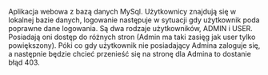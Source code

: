 Aplikacja webowa z bazą danych MySql.
Użytkownicy znajdują się w lokalnej bazie danych, logowanie następuje w sytuacji gdy użytkownik poda poprawne dane logowania. Są dwa rodzaje użytkowników, ADMIN i USER. 
Posiadają oni dostęp do różnych stron (Admin ma taki zasięg jak user tylko powiększony). Póki co gdy użytkownik nie posiadający Admina zaloguje się, a następnie będzie
chcieć przenieść się na stronę dla Admina to dostanie błąd 403.
